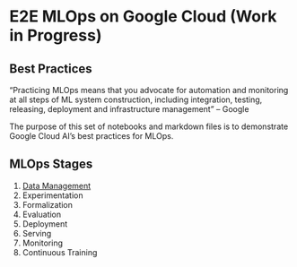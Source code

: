 
# E2E MLOps on Google Cloud (Work in Progress)
## Best Practices

“Practicing MLOps means that you advocate for automation and monitoring at all steps of ML system construction, including integration, testing, releasing, deployment and infrastructure management” – Google

The purpose of this set of notebooks and markdown files is to demonstrate Google Cloud AI’s best practices for MLOps.

## MLOps Stages

1. [Data Management](stage1)
2. Experimentation
3. Formalization
4. Evaluation
5. Deployment
6. Serving
7. Monitoring
8. Continuous Training
